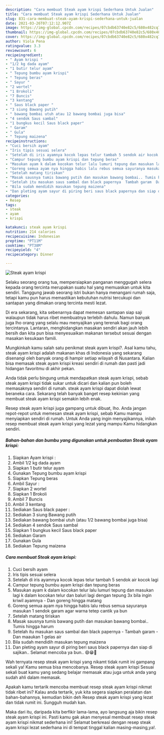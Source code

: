 ```yaml
---
description: "Cara membuat Steak ayam krispi Sederhana Untuk Jualan"
title: "Cara membuat Steak ayam krispi Sederhana Untuk Jualan"
slug: 831-cara-membuat-steak-ayam-krispi-sederhana-untuk-jualan
date: 2021-03-26T07:12:12.907Z
image: https://img-global.cpcdn.com/recipes/07cbdb63740e82c5/680x482cq70/steak-ayam-krispi-foto-resep-utama.jpg
thumbnail: https://img-global.cpcdn.com/recipes/07cbdb63740e82c5/680x482cq70/steak-ayam-krispi-foto-resep-utama.jpg
cover: https://img-global.cpcdn.com/recipes/07cbdb63740e82c5/680x482cq70/steak-ayam-krispi-foto-resep-utama.jpg
author: Viola Pena
ratingvalue: 3.3
reviewcount: 6
recipeingredient:
- " Ayam krispi "
- "1/2 kg dada ayam"
- "1 butir telur ayam"
- " Tepung bumbu ayam krispi"
- " Tepung beras"
- " Sayur "
- "2 wortel"
- "1 Brokoli"
- "7 Buncis"
- "3 kentang"
- " Saus black paper "
- "3 siung Bawang putih"
- " bawang bombai utuh atau 12 bawang bombai juga bisa"
- "4 sendok Saus sambal"
- "1 bungkus kecil Saus black paper"
- " Garam"
- " Gula"
- " Tepung maizena"
recipeinstructions:
- "Cuci bersih ayam"
- "Iris tipis sesuai selera"
- "Setelah di iris ayamnya kocok lepas telur tambah 5 sendok air kocok lagi"
- "Campur tepung bumbu ayam krispi dan tepung beras"
- "Masukan ayam k dalam kocokan telur lalu lumuri tepung dan masukan lagi k dalam kocokan telur dan baluri lagi dengan tepung 3x bila ingin kriwil ayamnya  Dan goreng hingga matang"
- "Goreng semua ayam nya hingga habis lalu rebus semua sayuranya masukan 1 sendok garam agar warna tetep cantik ya bun"
- "Setelah matang tiriskan"
- "Masak sausnya tumis bawang putih dan masukan bawang bombai.. Tumis hingga harum"
- "Setelah itu masukan saus sambal dan black papernya  Tambah garam  Dan maaukan 1 gelas air"
- "Bila sudah mendidih masukan tepung maizena"
- "Dan pleting ayam sayur di piring beri saus black papernya dan siap di sajikan.. Selamat mencoba ya bun.. 😄😁🙏"
categories:
- Resep
tags:
- steak
- ayam
- krispi

katakunci: steak ayam krispi 
nutrition: 214 calories
recipecuisine: Indonesian
preptime: "PT11M"
cooktime: "PT38M"
recipeyield: "4"
recipecategory: Dinner

---
```



![Steak ayam krispi](https://img-global.cpcdn.com/recipes/07cbdb63740e82c5/680x482cq70/steak-ayam-krispi-foto-resep-utama.jpg)

Selaku seorang orang tua, mempersiapkan panganan menggugah selera kepada orang tercinta merupakan suatu hal yang memuaskan untuk kita sendiri. Tanggung jawab seorang istri bukan hanya menangani rumah saja, tetapi kamu pun harus memastikan kebutuhan nutrisi tercukupi dan santapan yang dimakan orang tercinta mesti lezat.

Di era  sekarang, kita sebenarnya dapat memesan santapan siap saji walaupun tidak harus ribet membuatnya terlebih dahulu. Namun banyak juga lho orang yang selalu mau menyajikan yang terenak bagi orang tercintanya. Lantaran, menghidangkan masakan sendiri akan jauh lebih bersih dan kita pun bisa menyesuaikan makanan tersebut sesuai dengan masakan kesukaan famili. 



Mungkinkah kamu salah satu penikmat steak ayam krispi?. Asal kamu tahu, steak ayam krispi adalah makanan khas di Indonesia yang sekarang disenangi oleh banyak orang di hampir setiap wilayah di Nusantara. Kalian bisa memasak steak ayam krispi kreasi sendiri di rumah dan pasti jadi hidangan favoritmu di akhir pekan.

Anda tidak perlu bingung untuk mendapatkan steak ayam krispi, sebab steak ayam krispi tidak sukar untuk dicari dan kalian pun boleh memasaknya sendiri di rumah. steak ayam krispi dapat diolah lewat beraneka cara. Sekarang telah banyak banget resep kekinian yang membuat steak ayam krispi semakin lebih enak.

Resep steak ayam krispi juga gampang untuk dibuat, lho. Anda jangan repot-repot untuk memesan steak ayam krispi, sebab Kamu mampu menyiapkan sendiri di rumah. Untuk Anda yang ingin menyajikannya, inilah resep membuat steak ayam krispi yang lezat yang mampu Kamu hidangkan sendiri.

<!--inarticleads1-->

##### Bahan-bahan dan bumbu yang digunakan untuk pembuatan Steak ayam krispi:

1. Siapkan  Ayam krispi :
1. Ambil 1/2 kg dada ayam
1. Siapkan 1 butir telur ayam
1. Gunakan  Tepung bumbu ayam krispi
1. Siapkan  Tepung beras
1. Ambil  Sayur :
1. Siapkan 2 wortel
1. Siapkan 1 Brokoli
1. Ambil 7 Buncis
1. Ambil 3 kentang
1. Sediakan  Saus black paper :
1. Sediakan 3 siung Bawang putih
1. Sediakan  bawang bombai utuh (atau 1/2 bawang bombai juga bisa)
1. Sediakan 4 sendok Saus sambal
1. Siapkan 1 bungkus kecil Saus black paper
1. Sediakan  Garam
1. Gunakan  Gula
1. Sediakan  Tepung maizena




<!--inarticleads2-->

##### Cara membuat Steak ayam krispi:

1. Cuci bersih ayam
1. Iris tipis sesuai selera
1. Setelah di iris ayamnya kocok lepas telur tambah 5 sendok air kocok lagi
1. Campur tepung bumbu ayam krispi dan tepung beras
1. Masukan ayam k dalam kocokan telur lalu lumuri tepung dan masukan lagi k dalam kocokan telur dan baluri lagi dengan tepung 3x bila ingin kriwil ayamnya  - Dan goreng hingga matang
1. Goreng semua ayam nya hingga habis lalu rebus semua sayuranya masukan 1 sendok garam agar warna tetep cantik ya bun
1. Setelah matang tiriskan
1. Masak sausnya tumis bawang putih dan masukan bawang bombai.. Tumis hingga harum
1. Setelah itu masukan saus sambal dan black papernya  - Tambah garam  - Dan maaukan 1 gelas air
1. Bila sudah mendidih masukan tepung maizena
1. Dan pleting ayam sayur di piring beri saus black papernya dan siap di sajikan.. Selamat mencoba ya bun.. 😄😁🙏




Wah ternyata resep steak ayam krispi yang nikamt tidak rumit ini gampang sekali ya! Kamu semua bisa mencobanya. Resep steak ayam krispi Sesuai sekali buat kamu yang sedang belajar memasak atau juga untuk anda yang sudah ahli dalam memasak.

Apakah kamu tertarik mencoba membuat resep steak ayam krispi nikmat tidak ribet ini? Kalau anda tertarik, yuk kita segera siapkan peralatan dan bahan-bahannya, kemudian bikin deh Resep steak ayam krispi yang lezat dan tidak rumit ini. Sungguh mudah kan. 

Maka dari itu, daripada kita berfikir lama-lama, ayo langsung aja bikin resep steak ayam krispi ini. Pasti kamu gak akan menyesal membuat resep steak ayam krispi nikmat sederhana ini! Selamat berkreasi dengan resep steak ayam krispi lezat sederhana ini di tempat tinggal kalian masing-masing,ya!.

